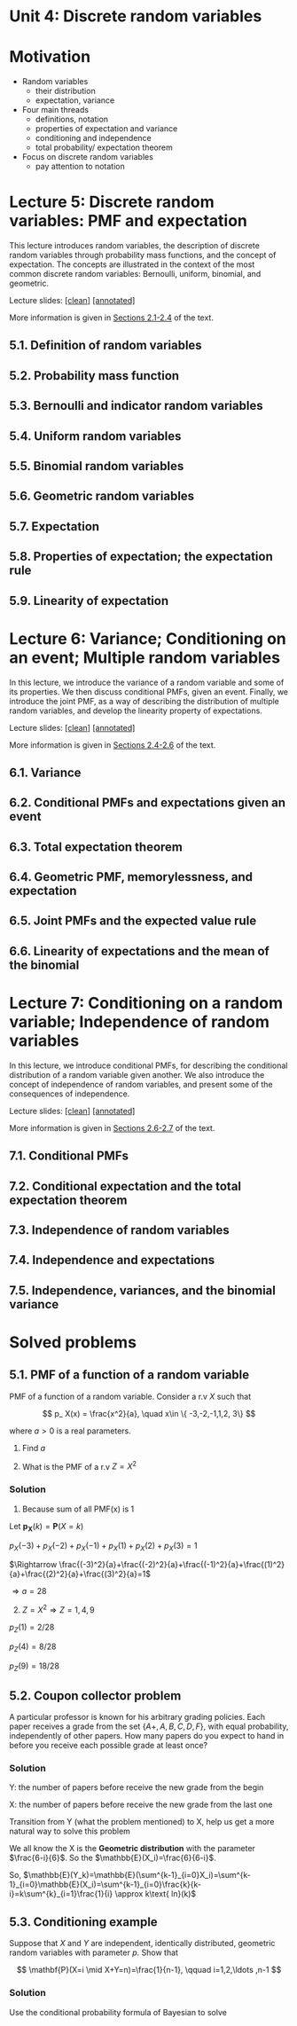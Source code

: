 # Unit 4: Discrete random variables

# Motivation

- Random variables
    - their distribution
    - expectation, variance
- Four main threads
    - definitions, notation
    - properties of expectation and variance
    - conditioning and independence
    - total probability/ expectation theorem
- Focus on discrete random variables
    - pay attention to notation

# Lecture 5: Discrete random variables: PMF and expectation

This lecture introduces random variables, the description of discrete random variables through probability mass functions, and the concept of expectation. The concepts are illustrated in the context of the most common discrete random variables: Bernoulli, uniform, binomial, and geometric.

Lecture slides: [[clean]](https://courses.edx.org/assets/courseware/v1/ca3078fab429bcc9db6f2b562e12f959/asset-v1:MITx+6.431x+1T2024+type@asset+block/lectureslides_L05-clean-slides.pdf) [[annotated]](https://courses.edx.org/assets/courseware/v1/fe59e64db945dbc0bee1468169284f8e/asset-v1:MITx+6.431x+1T2024+type@asset+block/lectureslides_L05-annotated-slides.pdf)

More information is given in [Sections 2.1-2.4](https://courses.edx.org/courses/course-v1:MITx+6.431x+1T2024/pdfbook/0/chapter/1/9) of the text.

## 5.1. Definition of random variables

## 5.2. Probability mass function

## 5.3. Bernoulli and indicator random variables

## 5.4. Uniform random variables

## 5.5. Binomial random variables

## 5.6. Geometric random variables

## 5.7. Expectation

## 5.8. Properties of expectation; the expectation rule

## 5.9. Linearity of expectation

# Lecture 6: Variance; Conditioning on an event; Multiple random variables

In this lecture, we introduce the variance of a random variable and some of its properties. We then discuss conditional PMFs, given an event. Finally, we introduce the joint PMF, as a way of describing the distribution of multiple random variables, and develop the linearity property of expectations.

Lecture slides: [[clean]](https://courses.edx.org/assets/courseware/v1/55a6be8b73b1a9060f8003a1cffb0e6b/asset-v1:MITx+6.431x+1T2024+type@asset+block/lectureslides_L06-clean-slides.pdf) [[annotated]](https://courses.edx.org/assets/courseware/v1/364fef85d8e4340712492e316cf2a5e1/asset-v1:MITx+6.431x+1T2024+type@asset+block/lectureslides_L06-annotated-slides.pdf)

More information is given in [Sections 2.4-2.6](https://courses.edx.org/courses/course-v1:MITx+6.431x+1T2024/pdfbook/0/chapter/1/10) of the text.

## 6.1. Variance

## 6.2. Conditional PMFs and expectations given an event

## 6.3. Total expectation theorem

## 6.4. Geometric PMF, memorylessness, and expectation

## 6.5. Joint PMFs and the expected value rule

## 6.6. Linearity of expectations and the mean of the binomial

# Lecture 7: Conditioning on a random variable; Independence of random variables

In this lecture, we introduce conditional PMFs, for describing the conditional distribution of a random variable given another. We also introduce the concept of independence of random variables, and present some of the consequences of independence.

Lecture slides: [[clean]](https://courses.edx.org/assets/courseware/v1/dfe25fabda68cc9c6fdb1ac352a9660c/asset-v1:MITx+6.431x+1T2024+type@asset+block/lectureslides_L07-clean-slides.pdf) [[annotated]](https://courses.edx.org/assets/courseware/v1/ed3e666b7201ed057bc53c61b930a15d/asset-v1:MITx+6.431x+1T2024+type@asset+block/lectureslides_L07-annotated-slides.pdf)

More information is given in [Sections 2.6-2.7](https://courses.edx.org/courses/course-v1:MITx+6.431x+1T2024/pdfbook/0/chapter/1/13) of the text.

## 7.1. Conditional PMFs

## 7.2. **Conditional expectation and the total expectation theorem**

## 7.3. **Independence of random variables**

## 7.4. Independence and expectations

## 7.5. **Independence, variances, and the binomial variance**

# Solved problems

## 5.1. PMF of a function of a random variable

PMF of a function of a random variable. Consider a r.v $X$ such that

$$
p_ X(x) = \frac{x^2}{a}, \quad x\in \{ -3,-2,-1,1,2, 3\}
$$

where $a>0$ is a real parameters.

1) Find $a$

2) What is the PMF of a r.v $Z=X^2$

### Solution

1) Because sum of all PMF(x) is 1

Let $\mathbf{p_X}(k)=\mathbf{P}(X=k)$

$p_X(-3)+p_X(-2)+p_X(-1)+p_X(1)+p_X(2)+p_X(3)=1$

$\Rightarrow \frac{(-3)^2}{a}+\frac{(-2)^2}{a}+\frac{(-1)^2}{a}+\frac{(1)^2}{a}+\frac{(2)^2}{a}+\frac{(3)^2}{a}=1$

$\Rightarrow a = 28$

2) $Z=X^2 \Rightarrow Z={1,4,9}$

$p_Z(1)=2/28$

$p_Z(4)=8/28$

$p_Z(9)=18/28$

## 5.2. Coupon collector problem

A particular professor is known for his arbitrary grading policies. Each paper receives a grade from the set $\{A+,A,B,C,D,F\}$, with equal probability, independently of other papers. How many papers do you expect to hand in before you receive each possible grade at least once?

### Solution

Y: the number of papers before receive the new grade from the begin

X: the number of papers before receive the new grade from the last one

Transition from Y (what the problem mentioned) to X, help us get a more natural way to solve this problem

We all know the X is the **Geometric distribution** with the parameter $\frac{6-i}{6}$. So the $\mathbb{E}(X_i)=\frac{6}{6-i}$. 

So, $\mathbb{E}(Y_k)=\mathbb{E}(\sum^{k-1}_{i=0}X_i)=\sum^{k-1}_{i=0}\mathbb{E}(X_i)=\sum^{k-1}_{i=0}\frac{k}{k-i}=k\sum^{k}_{i=1}\frac{1}{i} \approx k\text{ ln}(k)$

## 5.3. Conditioning example

Suppose that $X$ and $Y$ are independent, identically distributed, geometric random variables with parameter $p$. Show that

$$
\mathbf{P}(X=i \mid X+Y=n)=\frac{1}{n-1}, \qquad i=1,2,\ldots ,n-1
$$

### Solution

Use the conditional probability formula of Bayesian to solve